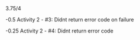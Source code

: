 3.75/4

-0.5 Activity 2 - #3: Didnt return error code on failure

-0.25 Activity 2 - #4: Didnt return error code
